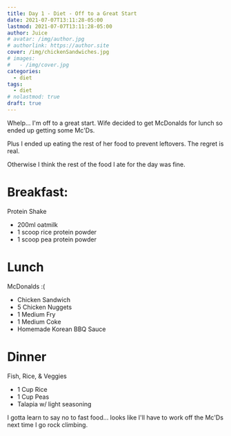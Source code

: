 ```yaml
---
title: Day 1 - Diet - Off to a Great Start
date: 2021-07-07T13:11:28-05:00
lastmod: 2021-07-07T13:11:28-05:00
author: Juice
# avatar: /img/author.jpg
# authorlink: https://author.site
cover: /img/chickenSandwiches.jpg
# images:
#   - /img/cover.jpg
categories:
  - diet
tags:
  - diet
# nolastmod: true
draft: true
---
```


Whelp... I'm off to a great start.  Wife decided to get McDonalds for lunch so ended up getting some Mc'Ds.  

Plus I ended up eating the rest of her food to prevent leftovers.  The regret is real.

Otherwise I think the rest of the food I ate for the day was fine.

# Breakfast:
Protein Shake
- 200ml oatmilk
- 1 scoop rice protein powder
- 1 scoop pea protein powder

# Lunch
McDonalds :(
- Chicken Sandwich
- 5 Chicken Nuggets
- 1 Medium Fry
- 1 Medium Coke
- Homemade Korean BBQ Sauce

# Dinner
Fish, Rice, & Veggies
- 1 Cup Rice
- 1 Cup Peas
- Talapia w/ light seasoning

I gotta learn to say no to fast food... looks like I'll have to work off the Mc'Ds next time I go rock climbing.